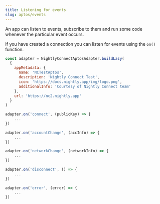 ```yaml
---
title: Listening for events
slug: aptos/events
---
```


An app can listen to events, subscribe to them and run some code whenever the particular event occurs.

If you have created a connection you can listen for events using the `on()` function.

```js
const adapter = NightlyConnectAptosAdapter.buildLazy(
  {
    appMetadata: {
      name: 'NCTestAptos',
      description: 'Nightly Connect Test',
      icon: 'https://docs.nightly.app/img/logo.png',
      additionalInfo: 'Courtesy of Nightly Connect team'
    },
    url: 'https://nc2.nightly.app'
  }
)

adapter.on('connect', (publicKey) => {
    ...
})

adapter.on('accountChange', (accInfo) => {
    ...
})

adapter.on('networkChange', (networkInfo) => {
    ...
})

adapter.on('disconnect', () => {
    ...
})

adapter.on('error', (error) => {
    ...
})
```
